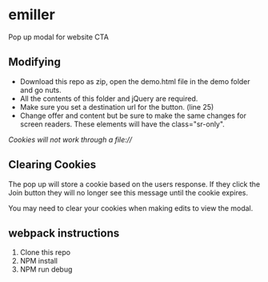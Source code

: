 # emiller
Pop up modal for website CTA

## Modifying 
- Download this repo as zip, open the demo.html file in the demo folder and go nuts.
- All the contents of this folder and jQuery are required.
- Make sure you set a destination url for the button. (line 25)
- Change offer and content but be sure to make the same changes for screen readers. These elements will have the class="sr-only".

*Cookies will not work through a file://*

## Clearing Cookies
The pop up will store a cookie based on the users response. If they click the Join button they will no longer see this message until the cookie expires.

You may need to clear your cookies when making edits to view the modal.

## webpack instructions
1. Clone this repo
2. NPM install 
3. NPM run debug


